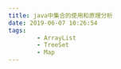 ```yaml
---
title: java中集合的使用和原理分析
date: 2019-06-07 10:26:54
tags: 
		- ArrayList 
		- TreeSet
		- Map
---
```


<!-- more -->
